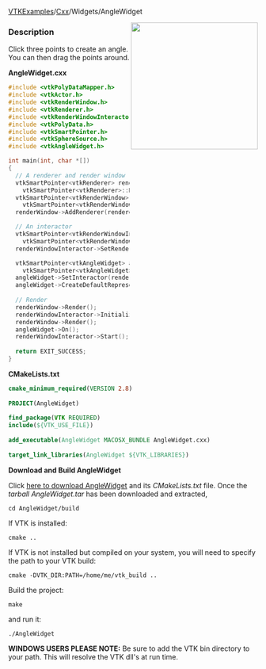 [VTKExamples](/home/)/[Cxx](/Cxx)/Widgets/AngleWidget

<img align="right" src="https://github.com/lorensen/VTKExamples/blob/gh-pages/Testing/Baseline/Widgets/TestAngleWidget.png?raw=true" width="256" />

### Description
Click three points to create an angle. You can then drag the points around.

**AngleWidget.cxx**
```c++
#include <vtkPolyDataMapper.h>
#include <vtkActor.h>
#include <vtkRenderWindow.h>
#include <vtkRenderer.h>
#include <vtkRenderWindowInteractor.h>
#include <vtkPolyData.h>
#include <vtkSmartPointer.h>
#include <vtkSphereSource.h>
#include <vtkAngleWidget.h>

int main(int, char *[])
{
  // A renderer and render window
  vtkSmartPointer<vtkRenderer> renderer = 
    vtkSmartPointer<vtkRenderer>::New();
  vtkSmartPointer<vtkRenderWindow> renderWindow = 
    vtkSmartPointer<vtkRenderWindow>::New();
  renderWindow->AddRenderer(renderer);

  // An interactor
  vtkSmartPointer<vtkRenderWindowInteractor> renderWindowInteractor = 
    vtkSmartPointer<vtkRenderWindowInteractor>::New();
  renderWindowInteractor->SetRenderWindow(renderWindow);

  vtkSmartPointer<vtkAngleWidget> angleWidget = 
    vtkSmartPointer<vtkAngleWidget>::New();
  angleWidget->SetInteractor(renderWindowInteractor);
  angleWidget->CreateDefaultRepresentation();
  
  // Render
  renderWindow->Render();
  renderWindowInteractor->Initialize();
  renderWindow->Render();
  angleWidget->On();
  renderWindowInteractor->Start();
  
  return EXIT_SUCCESS;
}
```
**CMakeLists.txt**
```cmake
cmake_minimum_required(VERSION 2.8)
 
PROJECT(AngleWidget)
 
find_package(VTK REQUIRED)
include(${VTK_USE_FILE})
 
add_executable(AngleWidget MACOSX_BUNDLE AngleWidget.cxx)
 
target_link_libraries(AngleWidget ${VTK_LIBRARIES})
```

**Download and Build AngleWidget**

Click [here to download AngleWidget](https://github.com/lorensen/VTKWikiExamplesTarballs/raw/master/AngleWidget.tar) and its *CMakeLists.txt* file.
Once the *tarball AngleWidget.tar* has been downloaded and extracted,
```
cd AngleWidget/build 
```
If VTK is installed:
```
cmake ..
```
If VTK is not installed but compiled on your system, you will need to specify the path to your VTK build:
```
cmake -DVTK_DIR:PATH=/home/me/vtk_build ..
```
Build the project:
```
make
```
and run it:
```
./AngleWidget
```
**WINDOWS USERS PLEASE NOTE:** Be sure to add the VTK bin directory to your path. This will resolve the VTK dll's at run time.

